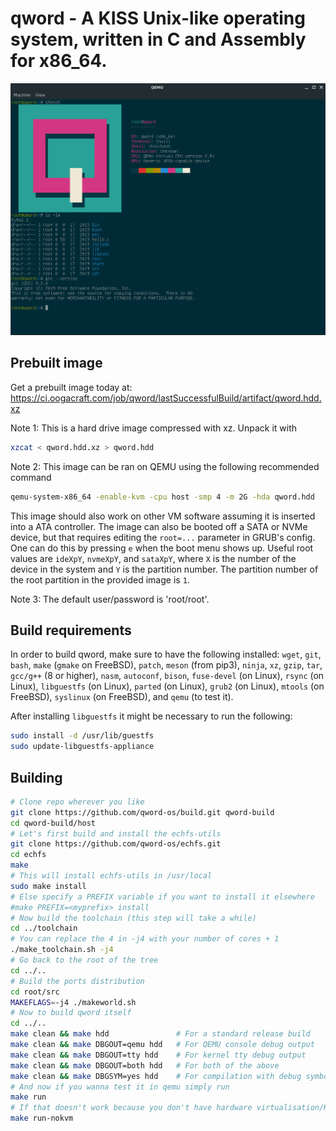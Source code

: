 # qword - A KISS Unix-like operating system, written in C and Assembly for x86_64.

![Reference screenshot](/screenshot.png?raw=true "Reference screenshot")

## Prebuilt image
Get a prebuilt image today at: https://ci.oogacraft.com/job/qword/lastSuccessfulBuild/artifact/qword.hdd.xz

Note 1: This is a hard drive image compressed with xz. Unpack it with
```bash
xzcat < qword.hdd.xz > qword.hdd
```

Note 2: This image can be ran on QEMU using the following recommended command
```bash
qemu-system-x86_64 -enable-kvm -cpu host -smp 4 -m 2G -hda qword.hdd
```
This image should also work on other VM software assuming it is inserted into a ATA controller.
The image can also be booted off a SATA or NVMe device, but that requires editing
the `root=...` parameter in GRUB's config. One can do this by pressing `e` when the
boot menu shows up.
Useful root values are `ideXpY`, `nvmeXpY`, and `sataXpY`, where `X` is the number of the
device in the system and `Y` is the partition number. The partition number of the root
partition in the provided image is `1`.

Note 3: The default user/password is 'root/root'.

## Build requirements
In order to build qword, make sure to have the following installed:
 `wget`, `git`, `bash`, `make` (`gmake` on FreeBSD), `patch`,
 `meson` (from pip3), `ninja`, `xz`, `gzip`, `tar`,
 `gcc/g++` (8 or higher), `nasm`, `autoconf`, `bison`,
 `fuse-devel` (on Linux), `rsync` (on Linux),
 `libguestfs` (on Linux),
 `parted` (on Linux), `grub2` (on Linux),
 `mtools` (on FreeBSD), `syslinux` (on FreeBSD),
 and `qemu` (to test it).

After installing `libguestfs` it might be necessary to run the following:
```bash
sudo install -d /usr/lib/guestfs
sudo update-libguestfs-appliance
```

## Building
```bash
# Clone repo wherever you like
git clone https://github.com/qword-os/build.git qword-build
cd qword-build/host
# Let's first build and install the echfs-utils
git clone https://github.com/qword-os/echfs.git
cd echfs
make
# This will install echfs-utils in /usr/local
sudo make install
# Else specify a PREFIX variable if you want to install it elsewhere
#make PREFIX=<myprefix> install
# Now build the toolchain (this step will take a while)
cd ../toolchain
# You can replace the 4 in -j4 with your number of cores + 1
./make_toolchain.sh -j4
# Go back to the root of the tree
cd ../..
# Build the ports distribution
cd root/src
MAKEFLAGS=-j4 ./makeworld.sh
# Now to build qword itself
cd ../..
make clean && make hdd               # For a standard release build
make clean && make DBGOUT=qemu hdd   # For QEMU console debug output
make clean && make DBGOUT=tty hdd    # For kernel tty debug output
make clean && make DBGOUT=both hdd   # For both of the above
make clean && make DBGSYM=yes hdd    # For compilation with debug symbols and other debug facilities (can be used in combination with the other options)
# And now if you wanna test it in qemu simply run
make run
# If that doesn't work because you don't have hardware virtualisation/KVM, run
make run-nokvm
```
